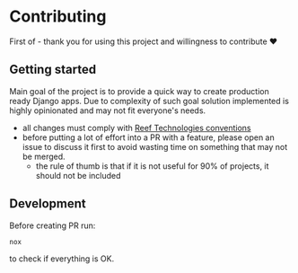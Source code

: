 # Contributing

First of - thank you for using this project and willingness to contribute ❤️

## Getting started

Main goal of the project is to provide a quick way to create production ready Django apps.
Due to complexity of such goal solution implemented is highly opinionated and may not fit everyone's needs.

- all changes must comply with [Reef Technologies conventions](https://github.com/reef-technologies/handbook#73-conventions)
- before putting a lot of effort into a PR with a feature, please open an issue to discuss it first to avoid wasting time on something that may not be merged.
  - the rule of thumb is that if it is not useful for 90% of projects, it should not be included

## Development

Before creating PR run:

```sh
nox
```

to check if everything is OK.
